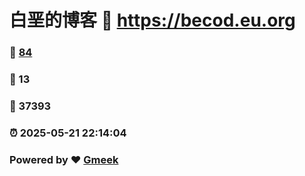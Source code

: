 # 白垩的博客 :link: https://becod.eu.org 
### :page_facing_up: [84](https://becod.eu.org/tag.html) 
### :speech_balloon: 13 
### :hibiscus: 37393 
### :alarm_clock: 2025-05-21 22:14:04 
### Powered by :heart: [Gmeek](https://github.com/Meekdai/Gmeek)

